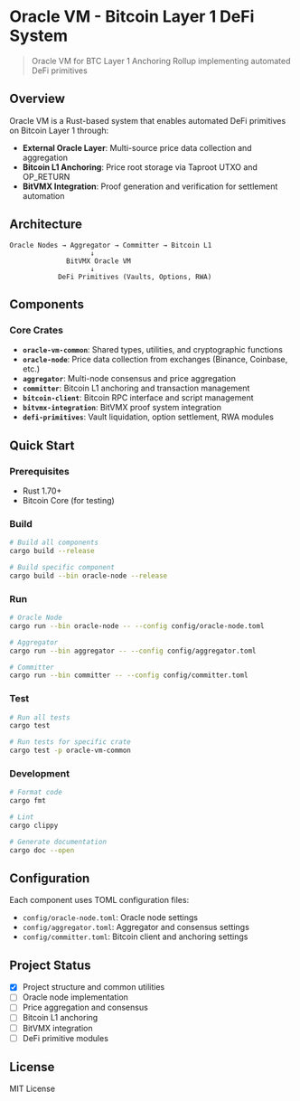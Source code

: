 # Oracle VM - Bitcoin Layer 1 DeFi System

> Oracle VM for BTC Layer 1 Anchoring Rollup implementing automated DeFi primitives

## Overview

Oracle VM is a Rust-based system that enables automated DeFi primitives on Bitcoin Layer 1 through:

- **External Oracle Layer**: Multi-source price data collection and aggregation
- **Bitcoin L1 Anchoring**: Price root storage via Taproot UTXO and OP_RETURN
- **BitVMX Integration**: Proof generation and verification for settlement automation

## Architecture

```
Oracle Nodes → Aggregator → Committer → Bitcoin L1
                    ↓
              BitVMX Oracle VM
                    ↓
            DeFi Primitives (Vaults, Options, RWA)
```

## Components

### Core Crates

- **`oracle-vm-common`**: Shared types, utilities, and cryptographic functions
- **`oracle-node`**: Price data collection from exchanges (Binance, Coinbase, etc.)
- **`aggregator`**: Multi-node consensus and price aggregation
- **`committer`**: Bitcoin L1 anchoring and transaction management
- **`bitcoin-client`**: Bitcoin RPC interface and script management
- **`bitvmx-integration`**: BitVMX proof system integration
- **`defi-primitives`**: Vault liquidation, option settlement, RWA modules

## Quick Start

### Prerequisites

- Rust 1.70+
- Bitcoin Core (for testing)

### Build

```bash
# Build all components
cargo build --release

# Build specific component
cargo build --bin oracle-node --release
```

### Run

```bash
# Oracle Node
cargo run --bin oracle-node -- --config config/oracle-node.toml

# Aggregator
cargo run --bin aggregator -- --config config/aggregator.toml

# Committer
cargo run --bin committer -- --config config/committer.toml
```

### Test

```bash
# Run all tests
cargo test

# Run tests for specific crate
cargo test -p oracle-vm-common
```

### Development

```bash
# Format code
cargo fmt

# Lint
cargo clippy

# Generate documentation
cargo doc --open
```

## Configuration

Each component uses TOML configuration files:

- `config/oracle-node.toml`: Oracle node settings
- `config/aggregator.toml`: Aggregator and consensus settings  
- `config/committer.toml`: Bitcoin client and anchoring settings

## Project Status

- [x] Project structure and common utilities
- [ ] Oracle node implementation
- [ ] Price aggregation and consensus
- [ ] Bitcoin L1 anchoring
- [ ] BitVMX integration
- [ ] DeFi primitive modules

## License

MIT License